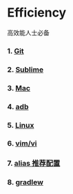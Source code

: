 # Efficiency
高效能人士必备

### 1. [Git](./Git.md)

### 2. [Sublime](./Sublime.md)

### 3. [Mac](./Mac.md)

### 4. [adb](./adb.md)

### 5. [Linux](./linux.md)

### 6. [vim/vi](./vim.md)

### 7. [alias 推荐配置](./alias.md)

### 8. [gradlew](./gradlew.md)